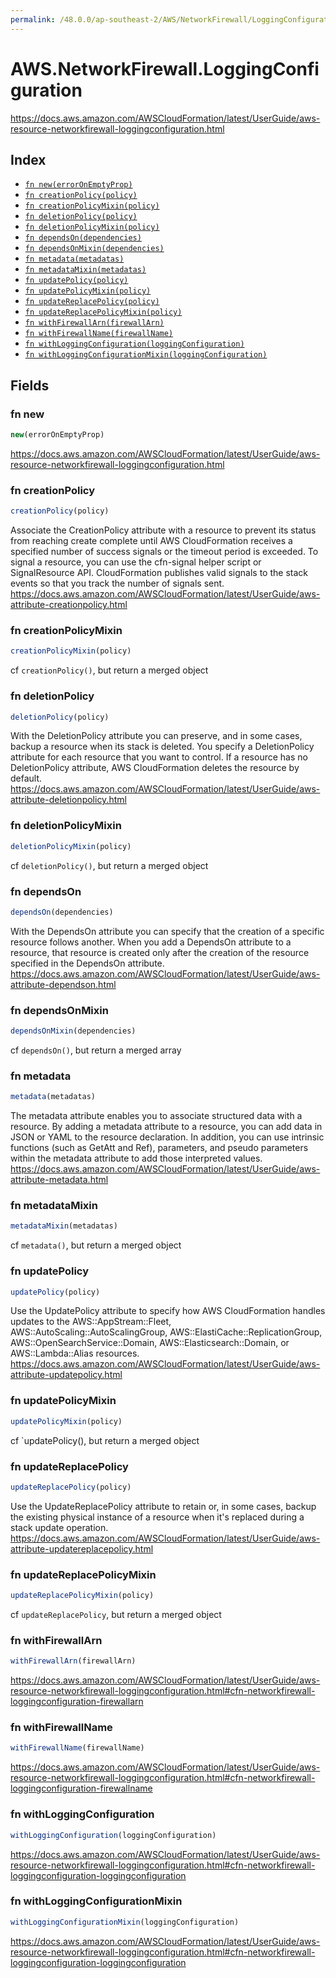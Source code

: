 ```yaml
---
permalink: /48.0.0/ap-southeast-2/AWS/NetworkFirewall/LoggingConfiguration/
---
```


# AWS.NetworkFirewall.LoggingConfiguration

https://docs.aws.amazon.com/AWSCloudFormation/latest/UserGuide/aws-resource-networkfirewall-loggingconfiguration.html

## Index

* [`fn new(errorOnEmptyProp)`](#fn-new)
* [`fn creationPolicy(policy)`](#fn-creationpolicy)
* [`fn creationPolicyMixin(policy)`](#fn-creationpolicymixin)
* [`fn deletionPolicy(policy)`](#fn-deletionpolicy)
* [`fn deletionPolicyMixin(policy)`](#fn-deletionpolicymixin)
* [`fn dependsOn(dependencies)`](#fn-dependson)
* [`fn dependsOnMixin(dependencies)`](#fn-dependsonmixin)
* [`fn metadata(metadatas)`](#fn-metadata)
* [`fn metadataMixin(metadatas)`](#fn-metadatamixin)
* [`fn updatePolicy(policy)`](#fn-updatepolicy)
* [`fn updatePolicyMixin(policy)`](#fn-updatepolicymixin)
* [`fn updateReplacePolicy(policy)`](#fn-updatereplacepolicy)
* [`fn updateReplacePolicyMixin(policy)`](#fn-updatereplacepolicymixin)
* [`fn withFirewallArn(firewallArn)`](#fn-withfirewallarn)
* [`fn withFirewallName(firewallName)`](#fn-withfirewallname)
* [`fn withLoggingConfiguration(loggingConfiguration)`](#fn-withloggingconfiguration)
* [`fn withLoggingConfigurationMixin(loggingConfiguration)`](#fn-withloggingconfigurationmixin)

## Fields

### fn new

```ts
new(errorOnEmptyProp)
```

https://docs.aws.amazon.com/AWSCloudFormation/latest/UserGuide/aws-resource-networkfirewall-loggingconfiguration.html

### fn creationPolicy

```ts
creationPolicy(policy)
```

Associate the CreationPolicy attribute with a resource to prevent its status from reaching create complete until AWS CloudFormation receives a specified number of success signals or the timeout period is exceeded. To signal a resource, you can use the cfn-signal helper script or SignalResource API. CloudFormation publishes valid signals to the stack events so that you track the number of signals sent. 
https://docs.aws.amazon.com/AWSCloudFormation/latest/UserGuide/aws-attribute-creationpolicy.html

### fn creationPolicyMixin

```ts
creationPolicyMixin(policy)
```

cf `creationPolicy()`, but return a merged object

### fn deletionPolicy

```ts
deletionPolicy(policy)
```

With the DeletionPolicy attribute you can preserve, and in some cases, backup a resource when its stack is deleted. You specify a DeletionPolicy attribute for each resource that you want to control. If a resource has no DeletionPolicy attribute, AWS CloudFormation deletes the resource by default. 
https://docs.aws.amazon.com/AWSCloudFormation/latest/UserGuide/aws-attribute-deletionpolicy.html

### fn deletionPolicyMixin

```ts
deletionPolicyMixin(policy)
```

cf `deletionPolicy()`, but return a merged object

### fn dependsOn

```ts
dependsOn(dependencies)
```

With the DependsOn attribute you can specify that the creation of a specific resource follows another. When you add a DependsOn attribute to a resource, that resource is created only after the creation of the resource specified in the DependsOn attribute. 
https://docs.aws.amazon.com/AWSCloudFormation/latest/UserGuide/aws-attribute-dependson.html

### fn dependsOnMixin

```ts
dependsOnMixin(dependencies)
```

cf `dependsOn()`, but return a merged array

### fn metadata

```ts
metadata(metadatas)
```

The metadata attribute enables you to associate structured data with a resource. By adding a metadata attribute to a resource, you can add data in JSON or YAML to the resource declaration. In addition, you can use intrinsic functions (such as GetAtt and Ref), parameters, and pseudo parameters within the metadata attribute to add those interpreted values. 
https://docs.aws.amazon.com/AWSCloudFormation/latest/UserGuide/aws-attribute-metadata.html

### fn metadataMixin

```ts
metadataMixin(metadatas)
```

cf `metadata()`, but return a merged object

### fn updatePolicy

```ts
updatePolicy(policy)
```

Use the UpdatePolicy attribute to specify how AWS CloudFormation handles updates to the AWS::AppStream::Fleet, AWS::AutoScaling::AutoScalingGroup, AWS::ElastiCache::ReplicationGroup, AWS::OpenSearchService::Domain, AWS::Elasticsearch::Domain, or AWS::Lambda::Alias resources. 
https://docs.aws.amazon.com/AWSCloudFormation/latest/UserGuide/aws-attribute-updatepolicy.html

### fn updatePolicyMixin

```ts
updatePolicyMixin(policy)
```

cf `updatePolicy(), but return a merged object

### fn updateReplacePolicy

```ts
updateReplacePolicy(policy)
```

Use the UpdateReplacePolicy attribute to retain or, in some cases, backup the existing physical instance of a resource when it's replaced during a stack update operation. 
https://docs.aws.amazon.com/AWSCloudFormation/latest/UserGuide/aws-attribute-updatereplacepolicy.html

### fn updateReplacePolicyMixin

```ts
updateReplacePolicyMixin(policy)
```

cf `updateReplacePolicy`, but return a merged object

### fn withFirewallArn

```ts
withFirewallArn(firewallArn)
```

https://docs.aws.amazon.com/AWSCloudFormation/latest/UserGuide/aws-resource-networkfirewall-loggingconfiguration.html#cfn-networkfirewall-loggingconfiguration-firewallarn

### fn withFirewallName

```ts
withFirewallName(firewallName)
```

https://docs.aws.amazon.com/AWSCloudFormation/latest/UserGuide/aws-resource-networkfirewall-loggingconfiguration.html#cfn-networkfirewall-loggingconfiguration-firewallname

### fn withLoggingConfiguration

```ts
withLoggingConfiguration(loggingConfiguration)
```

https://docs.aws.amazon.com/AWSCloudFormation/latest/UserGuide/aws-resource-networkfirewall-loggingconfiguration.html#cfn-networkfirewall-loggingconfiguration-loggingconfiguration

### fn withLoggingConfigurationMixin

```ts
withLoggingConfigurationMixin(loggingConfiguration)
```

https://docs.aws.amazon.com/AWSCloudFormation/latest/UserGuide/aws-resource-networkfirewall-loggingconfiguration.html#cfn-networkfirewall-loggingconfiguration-loggingconfiguration